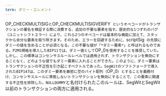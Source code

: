 ```yaml
---
term: ダミー・エレメント
---
```

OP_CHECKMULTISIG` と `OP_CHECKMULTISIGVERIFY` というオペコードがトランザクションの署名を検証する際に消費する、追加の不要な要素を指す。歴史的な1つずれのバグ（ユニットシフトエラー）により、これら2つのオペコードは基本的な機能に加えて、スタックから余分な要素を取り除きます。そのため、エラーを回避するために、`scriptSig` の先頭にダミーの値を含めることが必須となる。この不要な値が「*ダミー要素*」と呼ばれるものである。P2MS規格を導入したBIP11では、ダミー値として`OP_0`を使用することを推奨していた。しかし、この標準はコンセンサスルールレベルでは適用されず、トランザクションを無効にすることなく、どのような値でもダミー要素に入れることができた。このように、ダミー要素はトランザクションの不正性を引き起こすベクトルであった。SegWitのソフトフォークで導入されたBIP147は、このダミー要素を厳密に空のバイト配列（`OP_0`）とすることを義務付け、コンセンサスルールに準拠しないトランザクションを無効にすることで、この要素に関連する不正性を排除した。NULLDUMMY`と名付けられたこのルールは、SegWitとSegWit以前のトランザクションの両方に適用される。